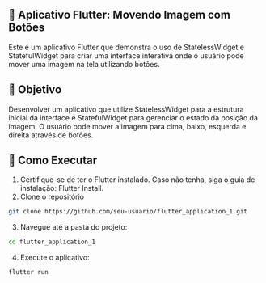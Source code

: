 ## 📱 Aplicativo Flutter: Movendo Imagem com Botões
Este é um aplicativo Flutter que demonstra o uso de StatelessWidget e StatefulWidget para criar uma interface interativa onde o usuário pode mover uma imagem na tela utilizando botões.

## 🎯 Objetivo
Desenvolver um aplicativo que utilize StatelessWidget para a estrutura inicial da interface e StatefulWidget para gerenciar o estado da posição da imagem. O usuário pode mover a imagem para cima, baixo, esquerda e direita através de botões.

## 🚀 Como Executar
1. Certifique-se de ter o Flutter instalado. Caso não tenha, siga o guia de instalação: Flutter Install.
2. Clone o repositório
```bash
git clone https://github.com/seu-usuario/flutter_application_1.git
```

3. Navegue até a pasta do projeto:
```bash
cd flutter_application_1
```

4. Execute o aplicativo:
```bash
flutter run
```
